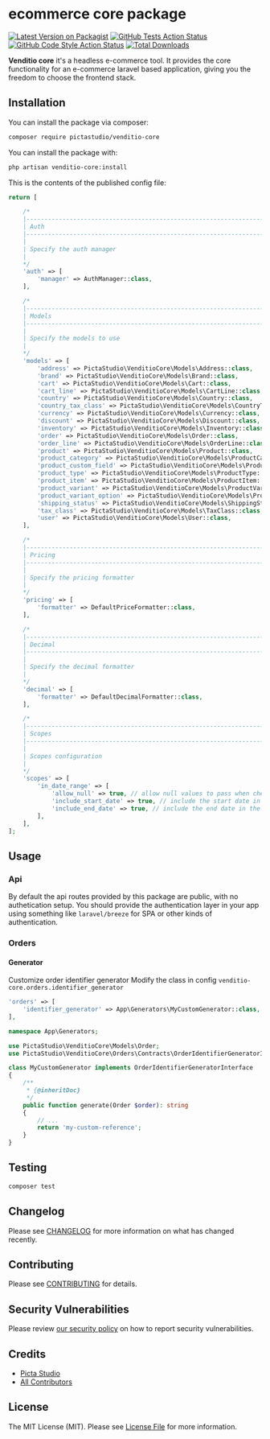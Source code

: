 # ecommerce core package

[![Latest Version on Packagist](https://img.shields.io/packagist/v/pictastudio/venditio-core.svg?style=flat-square)](https://packagist.org/packages/pictastudio/venditio-core)
[![GitHub Tests Action Status](https://img.shields.io/github/actions/workflow/status/pictastudio/venditio-core/run-tests.yml?branch=main&label=tests&style=flat-square)](https://github.com/pictastudio/venditio-core/actions?query=workflow%3Arun-tests+branch%3Amain)
[![GitHub Code Style Action Status](https://img.shields.io/github/actions/workflow/status/pictastudio/venditio-core/fix-php-code-style-issues.yml?branch=main&label=code%20style&style=flat-square)](https://github.com/pictastudio/venditio-core/actions?query=workflow%3A"Fix+PHP+code+style+issues"+branch%3Amain)
[![Total Downloads](https://img.shields.io/packagist/dt/pictastudio/venditio-core.svg?style=flat-square)](https://packagist.org/packages/pictastudio/venditio-core)

**Venditio core** it's a headless e-commerce tool.
It provides the core functionality for an e-commerce laravel based application, giving you the freedom to choose the frontend stack.

## Installation

You can install the package via composer:

```bash
composer require pictastudio/venditio-core
```

You can install the package with:

```bash
php artisan venditio-core:install
```

This is the contents of the published config file:

```php
return [

    /*
    |--------------------------------------------------------------------------
    | Auth
    |--------------------------------------------------------------------------
    |
    | Specify the auth manager
    |
    */
    'auth' => [
        'manager' => AuthManager::class,
    ],

    /*
    |--------------------------------------------------------------------------
    | Models
    |--------------------------------------------------------------------------
    |
    | Specify the models to use
    |
    */
    'models' => [
        'address' => PictaStudio\VenditioCore\Models\Address::class,
        'brand' => PictaStudio\VenditioCore\Models\Brand::class,
        'cart' => PictaStudio\VenditioCore\Models\Cart::class,
        'cart_line' => PictaStudio\VenditioCore\Models\CartLine::class,
        'country' => PictaStudio\VenditioCore\Models\Country::class,
        'country_tax_class' => PictaStudio\VenditioCore\Models\CountryTaxClass::class,
        'currency' => PictaStudio\VenditioCore\Models\Currency::class,
        'discount' => PictaStudio\VenditioCore\Models\Discount::class,
        'inventory' => PictaStudio\VenditioCore\Models\Inventory::class,
        'order' => PictaStudio\VenditioCore\Models\Order::class,
        'order_line' => PictaStudio\VenditioCore\Models\OrderLine::class,
        'product' => PictaStudio\VenditioCore\Models\Product::class,
        'product_category' => PictaStudio\VenditioCore\Models\ProductCategory::class,
        'product_custom_field' => PictaStudio\VenditioCore\Models\ProductCustomField::class,
        'product_type' => PictaStudio\VenditioCore\Models\ProductType::class,
        'product_item' => PictaStudio\VenditioCore\Models\ProductItem::class,
        'product_variant' => PictaStudio\VenditioCore\Models\ProductVariant::class,
        'product_variant_option' => PictaStudio\VenditioCore\Models\ProductVariantOption::class,
        'shipping_status' => PictaStudio\VenditioCore\Models\ShippingStatus::class,
        'tax_class' => PictaStudio\VenditioCore\Models\TaxClass::class,
        'user' => PictaStudio\VenditioCore\Models\User::class,
    ],

    /*
    |--------------------------------------------------------------------------
    | Pricing
    |--------------------------------------------------------------------------
    |
    | Specify the pricing formatter
    |
    */
    'pricing' => [
        'formatter' => DefaultPriceFormatter::class,
    ],

    /*
    |--------------------------------------------------------------------------
    | Decimal
    |--------------------------------------------------------------------------
    |
    | Specify the decimal formatter
    |
    */
    'decimal' => [
        'formatter' => DefaultDecimalFormatter::class,
    ],

    /*
    |--------------------------------------------------------------------------
    | Scopes
    |--------------------------------------------------------------------------
    |
    | Scopes configuration
    |
    */
    'scopes' => [
        'in_date_range' => [
            'allow_null' => true, // allow null values to pass when checking date range
            'include_start_date' => true, // include the start date in the date range
            'include_end_date' => true, // include the end date in the date range
        ],
    ],
];
```

## Usage

### Api
By default the api routes provided by this package are public, with no authetication setup.
You should provide the authentication layer in your app using something like `laravel/breeze` for SPA or other kinds of authentication.

### Orders
#### Generator
Customize order identifier generator
Modify the class in config `venditio-core.orders.identifier_generator`
```php
'orders' => [
    'identifier_generator' => App\Generators\MyCustomGenerator::class,
],
```
```php
namespace App\Generators;

use PictaStudio\VenditioCore\Models\Order;
use PictaStudio\VenditioCore\Orders\Contracts\OrderIdentifierGeneratorInterface;

class MyCustomGenerator implements OrderIdentifierGeneratorInterface
{
    /**
     * {@inheritDoc}
     */
    public function generate(Order $order): string
    {
        // ...
        return 'my-custom-reference';
    }
}
```

## Testing

```bash
composer test
```

## Changelog

Please see [CHANGELOG](CHANGELOG.md) for more information on what has changed recently.

## Contributing

Please see [CONTRIBUTING](CONTRIBUTING.md) for details.

## Security Vulnerabilities

Please review [our security policy](../../security/policy) on how to report security vulnerabilities.

## Credits

- [Picta Studio](https://github.com/pictastudio)
- [All Contributors](../../contributors)

## License

The MIT License (MIT). Please see [License File](LICENSE.md) for more information.

